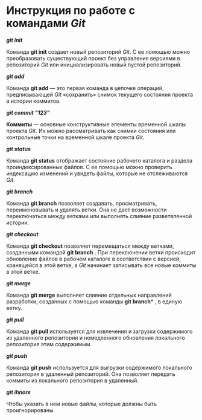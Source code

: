 # Инструкция по работе с командами *Git*

***git init***

Команда **git init** создает новый репозиторий *Git*. С ее помощью можно преобразовать существующий проект без управления версиями в репозиторий *Git* или инициализировать новый пустой репозиторий.

***git add***

Команда **git add** — это первая команда в цепочке операций, предписывающей *Git* «сохранить» снимок текущего состояния проекта в истории коммитов.

***git commit "123"***

**Коммиты** — основные конструктивные элементы временной шкалы проекта *Git*. Их можно рассматривать как снимки состояния или контрольные точки на временной шкале проекта *Git*.

***git status***

Команда **git status** отображает состояние рабочего каталога и раздела проиндексированных файлов. С ее помощью можно проверить индексацию изменений и увидеть файлы, которые не отслеживаются *Git*.

***git branch***

Команда **git branch** позволяет создавать, просматривать, переименовывать и удалять ветки. Она не дает возможности переключаться между ветками или выполнять слияние разветвленной истории.

***git checkout***

Команда **git checkout** позволяет перемещаться между ветками, созданными командой **git branch** . При переключении ветки происходит обновление файлов в рабочем каталоге в соответствии с версией, хранящейся в этой ветке, а *Git* начинает записывать все новые коммиты в этой ветке.

***git merge***

Команда **git merge** выполняет слияние отдельных направлений разработки, созданных с помощью команды **git branch*** , в единую ветку.

***git pull***

Команда **git pull** используется для извлечения и загрузки содержимого из удаленного репозитория и немедленного обновления локального репозитория этим содержимым.

***git push***

Команда **git push** используется для выгрузки содержимого локального репозитория в удаленный репозиторий. Она позволяет передать коммиты из локального репозитория в удаленный.

***git ihnore***

Чтобы указать в нем новые файлы, которые должны быть проигнорированы.